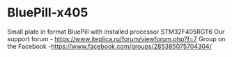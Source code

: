 # BluePill-x405
Small plate in format BluePill with installed processor STM32F405RGT6
Our support forum - https://www.iteplica.ru/forum/viewforum.php?f=7
Group on the Facebook -https://www.facebook.com/groups/285385075704304/
